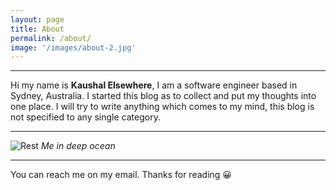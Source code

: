 ```yaml
---
layout: page
title: About
permalink: /about/
image: '/images/about-2.jpg'
---
```

***

Hi my name is **Kaushal Elsewhere**, I am a software engineer based in Sydney, Australia. I started this blog as to collect and put my thoughts into one place. I will try to write anything which comes to my mind, this blog is not specified to any single category.

***

![Rest]({{site.baseurl}}/images/kaushal-sea.jpg)
*Me in deep ocean*


***

You can reach me on my email.
Thanks for reading 😀
